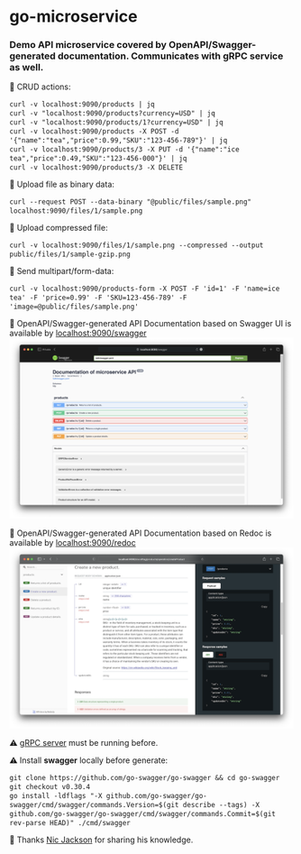 # go-microservice

### Demo API microservice covered by OpenAPI/Swagger-generated documentation. Communicates with gRPC service as well.

📌 CRUD actions:
```
curl -v localhost:9090/products | jq
curl -v "localhost:9090/products?currency=USD" | jq
curl -v "localhost:9090/products/1?currency=USD" | jq
curl -v localhost:9090/products -X POST -d '{"name":"tea","price":0.99,"SKU":"123-456-789"}' | jq
curl -v localhost:9090/products/3 -X PUT -d '{"name":"ice tea","price":0.49,"SKU":"123-456-000"}' | jq
curl -v localhost:9090/products/3 -X DELETE
```
📌 Upload file as binary data:
```
curl --request POST --data-binary "@public/files/sample.png" localhost:9090/files/1/sample.png
```
📌 Upload compressed file:
```
curl -v localhost:9090/files/1/sample.png --compressed --output public/files/1/sample-gzip.png
```
📌 Send multipart/form-data:
```
curl -v localhost:9090/products-form -X POST -F 'id=1' -F 'name=ice tea' -F 'price=0.99' -F 'SKU=123-456-789' -F 'image=@public/files/sample.png'
```
📌 OpenAPI/Swagger-generated API Documentation based on Swagger UI is available by [localhost:9090/swagger](http://localhost:9090/swagger)
![OpenAPI/Swagger-generated API Documentation based on Swagger UI](public/swagger_ui.png)

📌 OpenAPI/Swagger-generated API Documentation based on Redoc is available by [localhost:9090/redoc](http://localhost:9090/redoc)
![OpenAPI/Swagger-generated API Documentation based on Redoc UI](public/redoc_ui.png)

⚠️ [gRPC server](https://github.com/oleksiivelychko/go-grpc-service) must be running before.

⚠️ Install **swagger** locally before generate:
```
git clone https://github.com/go-swagger/go-swagger && cd go-swagger
git checkout v0.30.4
go install -ldflags "-X github.com/go-swagger/go-swagger/cmd/swagger/commands.Version=$(git describe --tags) -X github.com/go-swagger/go-swagger/cmd/swagger/commands.Commit=$(git rev-parse HEAD)" ./cmd/swagger
```

🎥 Thanks [Nic Jackson](https://www.youtube.com/c/NicJackson) for sharing his knowledge.
